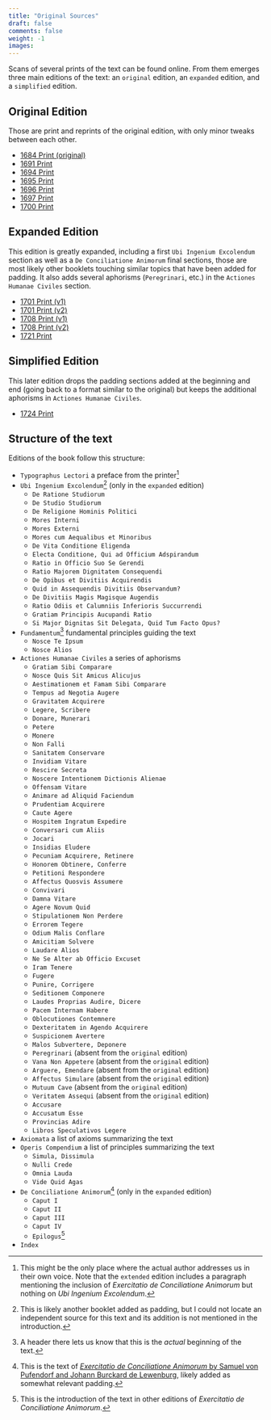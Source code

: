 ```yaml
---
title: "Original Sources"
draft: false
comments: false
weight: -1
images:
---
```


Scans of several prints of the text can be found online. From them emerges three main editions of the text: an `original` edition, an `expanded` edition, and a `simplified` edition.

## Original Edition

Those are print and reprints of the original edition, with only minor tweaks between each other.

* [1684 Print (original)](https://archive.org/details/bub_gb_iudnLdj4p1UC/page/n3/mode/2up)
* [1691 Print](https://books.google.be/books?id=4QAFAAAAcAAJ&hl=fr&pg=PP5#v=onepage&q&f=false)
* [1694 Print](https://books.google.be/books?id=6jxx3MDLcKsC&hl=fr&pg=PP3#v=onepage&q&f=false)
* [1695 Print](https://www.google.com/books/edition/Breviarium_politicorum_secundum_rubricas/s37tRJ4yTUsC?hl=en&gbpv=1&pg=PP3&printsec=frontcover)
* [1696 Print](https://www.google.com/books/edition/Breviarium_Politicorum_secundum_rubricas/MAsFAAAAcAAJ?hl=en&gbpv=1&pg=PP7&printsec=frontcover)
* [1697 Print](https://books.google.be/books?id=phlZAAAAcAAJ&hl=fr&pg=PP3#v=onepage&q&f=false)
* [1700 Print](https://books.google.be/books?id=Fl9dAAAAcAAJ&hl=fr&pg=PA1#v=onepage&q&f=false)

## Expanded Edition

This edition is greatly expanded, including a first `Ubi Ingenium Excolendum` section as well as a `De Conciliatione Animorum` final sections, those are most likely other booklets touching similar topics that have been added for padding.
It also adds several aphorisms (`Peregrinari`, etc.) in the `Actiones Humanae Civiles` section.

* [1701 Print (v1)](https://www.google.com/books/edition/BREVIARIUM_POLITICORUM_Seu_ARCANA_POLITI/E7JeAAAAcAAJ?hl=en&gbpv=1&pg=PP3&printsec=frontcover)
* [1701 Print (v2)](https://www.google.com/books/edition/Breviarium_Politicorum/f9YGAAAAcAAJ?hl=en&gbpv=1&pg=PP5&printsec=frontcover)
* [1708 Print (v1)](https://www.google.com/books/edition/Breviarium_Politicorum_Seu_Arcana_Politi/nikFAAAAcAAJ?hl=en&gbpv=1&dq=BREVIARIUM%20POLITICORUM%2C%20Seu%20ARCANA%20POLITICA&pg=PP1&printsec=frontcover)
* [1708 Print (v2)](https://www.google.com/books/edition/Breviarium_Politicorum/jNYGAAAAcAAJ?hl=en&gbpv=1&dq=BREVIARIUM%20POLITICORUM%2C%20Seu%20ARCANA%20POLITICA&pg=PP5&printsec=frontcover)
* [1721 Print](https://www.google.com/books/edition/Breviarum_politicorum_seu_Arcana_politic/BWsL12vW2ssC?hl=en&gbpv=1&dq=BREVIARIUM%20POLITICORUM%2C%20Seu%20ARCANA%20POLITICA&pg=PA3&printsec=frontcover)

## Simplified Edition

This later edition drops the padding sections added at the beginning and end (going back to a format similar to the original) but keeps the additional aphorisms in `Actiones Humanae Civiles`.

* [1724 Print](https://www.google.com/books/edition/Breviarium_politicorum_secundum_rubricas/SbFmAAAAcAAJ?hl=en&gbpv=1&pg=PA1&printsec=frontcover)

## Structure of the text

Editions of the book follow this structure:

* `Typographus Lectori` a preface from the printer[^author]
* `Ubi Ingenium Excolendum`[^guide] (only in the `expanded` edition)
  * `De Ratione Studiorum`
  * `De Studio Studiorum`
  * `De Religione Hominis Politici`
  * `Mores Interni`
  * `Mores Externi`
  * `Mores cum Aequalibus et Minoribus`
  * `De Vita Conditione Eligenda`
  * `Electa Conditione, Qui ad Officium Adspirandum`
  * `Ratio in Officio Suo Se Gerendi`
  * `Ratio Majorem Dignitatem Consequendi`
  * `De Opibus et Divitiis Acquirendis`
  * `Quid in Assequendis Divitiis Observandum?`
  * `De Divitiis Magis Magisque Augendis`
  * `Ratio Odiis et Calumniis Inferioris Succurrendi`
  * `Gratiam Principis Aucupandi Ratio`
  * `Si Major Dignitas Sit Delegata, Quid Tum Facto Opus?`
* `Fundamentum`[^header] fundamental principles guiding the text
  * `Nosce Te Ipsum`
  * `Nosce Alios`
* `Actiones Humanae Civiles` a series of aphorisms
  * `Gratiam Sibi Comparare`
  * `Nosce Quis Sit Amicus Alicujus`
  * `Aestimationem et Famam Sibi Comparare`
  * `Tempus ad Negotia Augere`
  * `Gravitatem Acquirere`
  * `Legere, Scribere`
  * `Donare, Munerari`
  * `Petere`
  * `Monere`
  * `Non Falli`
  * `Sanitatem Conservare`
  * `Invidiam Vitare`
  * `Rescire Secreta`
  * `Noscere Intentionem Dictionis Alienae`
  * `Offensam Vitare`
  * `Animare ad Aliquid Faciendum`
  * `Prudentiam Acquirere`
  * `Caute Agere`
  * `Hospitem Ingratum Expedire`
  * `Conversari cum Aliis`
  * `Jocari`
  * `Insidias Eludere`
  * `Pecuniam Acquirere, Retinere`
  * `Honorem Obtinere, Conferre`
  * `Petitioni Respondere`
  * `Affectus Quosvis Assumere`
  * `Convivari`
  * `Damna Vitare`
  * `Agere Novum Quid`
  * `Stipulationem Non Perdere`
  * `Errorem Tegere`
  * `Odium Malis Conflare`
  * `Amicitiam Solvere`
  * `Laudare Alios`
  * `Ne Se Alter ab Officio Excuset`
  * `Iram Tenere`
  * `Fugere`
  * `Punire, Corrigere`
  * `Seditionem Componere`
  * `Laudes Proprias Audire, Dicere`
  * `Pacem Internam Habere`
  * `Oblocutiones Contemnere`
  * `Dexteritatem in Agendo Acquirere`
  * `Suspicionem Avertere`
  * `Malos Subvertere, Deponere`
  * `Peregrinari` (absent from the `original` edition)
  * `Vana Non Appetere` (absent from the `original` edition)
  * `Arguere, Emendare` (absent from the `original` edition)
  * `Affectus Simulare` (absent from the `original` edition)
  * `Mutuum Cave` (absent from the `original` edition)
  * `Veritatem Assequi` (absent from the `original` edition)
  * `Accusare`
  * `Accusatum Esse`
  * `Provincias Adire`
  * `Libros Speculativos Legere`
* `Axiomata` a list of axioms summarizing the text
* `Operis Compendium` a list of principles summarizing the text
  * `Simula, Dissimula`
  * `Nulli Crede`
  * `Omnia Lauda`
  * `Vide Quid Agas`
* `De Conciliatione Animorum`[^animorum] (only in the `expanded` edition)
  * `Caput I`
  * `Caput II`
  * `Caput III`
  * `Caput IV`
  * `Epilogus`[^intro]
* `Index`

[^author]: This might be the only place where the actual author addresses us in their own voice. Note that the `extended` edition includes a paragraph mentioning the inclusion of *Exercitatio de Conciliatione Animorum* but nothing on *Ubi Ingenium Excolendum*.

[^guide]: This is likely another booklet added as padding, but I could not locate an independent source for this text and its addition is not mentioned in the introduction.

[^header]: A header there lets us know that this is the *actual* beginning of the text.

[^animorum]: This is the text of [*Exercitatio de Conciliatione Animorum* by Samuel von Pufendorf and Johann Burckard de Lewenburg](https://www.google.com/books/edition/Exercitatio_de_conciliatione_animorum_co/pmQpMuYfl7AC?hl=en&gbpv=1&pg=PA1&printsec=frontcover), likely added as somewhat relevant padding.

[^intro]: This is the introduction of the text in other editions of *Exercitatio de Conciliatione Animorum*.
